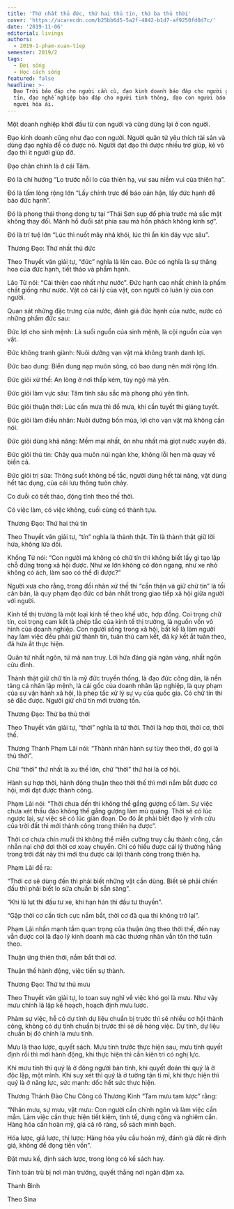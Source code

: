 ```yaml
---
title: 'Thứ nhất thủ đức, thứ hai thủ tín, thứ ba thủ thời'
cover: 'https://ucarecdn.com/b25bb6d5-5a2f-4842-b1d7-af9250fd0d7c/'
date: '2019-11-06'
editorial: livings
authors:
  - 2019-1-pham-xuan-tiep
semester: 2019/2
tags:
  - Đời sống
  - Học cách sống
featured: false
headline: >-
  Đạo Trời báo đáp cho người cần cù, đạo kinh doanh báo đáp cho người giữ chữ
  tín, đạo nghề nghiệp báo đáp cho người tinh thông, đạo con người báo đáp cho
  người hòa ái.
---
```

Một doanh nghiệp khởi đầu từ con người và cũng dừng lại ở con người.



Đạo kinh doanh cũng như đạo con người. Người quân tử yêu thích tài sản và dùng đạo nghĩa để có được nó. Người đạt đạo thì được nhiều trợ giúp, kẻ vô đạo thì ít người giúp đỡ.



Đạo chân chính là ở cái Tâm. 



Đó là chí hướng “Lo trước nỗi lo của thiên hạ, vui sau niềm vui của thiên hạ”.



Đó là tấm lòng rộng lớn “Lấy chính trực để báo oán hận, lấy đức hạnh để báo đức hạnh”.



Đó là phong thái thong dong tự tại “Thái Sơn sụp đổ phía trước mà sắc mặt không thay đổi. Mãnh hổ đuổi sát phía sau mà hồn phách không kinh sợ”.



Đó là trí tuệ lớn “Lúc thì nuốt mây nhả khói, lúc thì ẩn kín đáy vực sâu”.

Thương Đạo: Thứ nhất thủ đức



Theo Thuyết văn giải tự, “đức” nghĩa là lên cao. Đức có nghĩa là sự thăng hoa của đức hạnh, tiết tháo và phẩm hạnh.



Lão Tử nói: “Cái thiện cao nhất như nước”. Đức hạnh cao nhất chính là phẩm chất giống như nước. Vật có cái lý của vật, con người có luân lý của con người.



Quan sát những đặc trưng của nước, đánh giá đức hạnh của nước, nước có những phẩm đức sau:



Đức lợi cho sinh mệnh: Là suối nguồn của sinh mệnh, là cội nguồn của vạn vật.



Đức không tranh giành: Nuôi dưỡng vạn vật mà không tranh danh lợi.



Đức bao dung: Biển dung nạp muôn sông, có bao dung nên mới rộng lớn.



Đức giỏi xử thế: An lòng ở nơi thấp kém, tùy ngộ mà yên.



Đức giỏi làm vực sâu: Tâm tính sâu sắc mà phong phú yên tĩnh.



Đức giỏi thuận thời: Lúc cần mưa thì đổ mưa, khi cần tuyết thì giáng tuyết.



Đức giỏi làm điều nhân: Nuôi dưỡng bốn mùa, lợi cho vạn vật mà không cần nói.



Đức giỏi dùng khả năng: Mềm mại nhất, ôn nhu nhất mà giọt nước xuyên đá.



Đức giỏi thủ tín: Chảy qua muôn núi ngàn khe, không lỗi hẹn mà quay về biển cả.



Đức giỏi trị sửa: Thông suốt không bế tắc, người dùng hết tài năng, vật dùng hết tác dụng, của cải lưu thông tuôn chảy.



Co duỗi có tiết tháo, động tĩnh theo thế thời.



Có việc làm, có việc không, cuối cùng có thành tựu.

Thương Đạo: Thứ hai thủ tín



Theo Thuyết văn giải tự, “tín” nghĩa là thành thật. Tín là thành thật giữ lời hứa, không lừa dối.



Khổng Tử nói: “Con người mà không có chữ tín thì không biết lấy gì tạo lập chỗ đứng trong xã hội được. Như xe lớn không có đòn ngang, như xe nhỏ không có ách, làm sao có thể đi được?”



Người xưa cho rằng, trong đối nhân xử thế thì “cẩn thận và giữ chữ tín” là tối căn bản, là quy phạm đạo đức cơ bản nhất trong giao tiếp xã hội giữa người với người.



Kinh tế thị trường là một loại kinh tế theo khế ước, hợp đồng. Coi trọng chữ tín, coi trọng cam kết là phép tắc của kinh tế thị trường, là nguồn vốn vô hình của doanh nghiệp. Con người sống trong xã hội, bất kể là làm người hay làm việc đều phải giữ thành tín, tuân thủ cam kết, đã ký kết ắt tuân theo, đã hứa ắt thực hiện.



Quân tử nhất ngôn, tứ mã nan truy. Lời hứa đáng giá ngàn vàng, nhất ngôn cửu đỉnh.



Thành thật giữ chữ tín là mỹ đức truyền thống, là đạo đức công dân, là nền tảng cá nhân lập mệnh, là cái gốc của doanh nhân lập nghiệp, là quy phạm của sự vận hành xã hội, là phép tắc xử lý sự vụ của quốc gia. Có chữ tín thì sẽ đắc được. Người giữ chữ tín mới trường tồn.



Thương Đạo: Thứ ba thủ thời



Theo Thuyết văn giải tự, “thời” nghĩa là tứ thời. Thời là hợp thời, thời cơ, thời thế.



Thương Thánh Phạm Lãi nói: “Thành nhân hành sự tùy theo thời, đó gọi là thủ thời”.



Chữ “thời” thứ nhất là xu thế lớn, chữ “thời” thứ hai là cơ hội.



Hành sự hợp thời, hành động thuận theo thời thế thì mới nắm bắt được cơ hội, mới đạt được thành công.

Phạm Lãi nói: “Thời chưa đến thì không thể gắng gượng cố làm. Sự việc chưa xét thấu đáo không thể gắng gượng làm mù quáng. Thời sẽ có lúc ngược lại, sự việc sẽ có lúc gián đoạn. Do đó ắt phải biết đạo lý vĩnh cửu của trời đất thì mới thành công trong thiên hạ được”.



Thời cơ chưa chín muồi thì không thể miễn cưỡng truy cầu thành công, cần nhẫn nại chờ đợi thời cơ xoay chuyển. Chỉ có hiểu được cái lý thường hằng trong trời đất này thì mới thu được cái lợi thành công trong thiên hạ.



Phạm Lãi đề ra: 



“Thời cơ sẽ dùng đến thì phải biết những vật cần dùng. Biết sẽ phải chiến đấu thì phải biết lo sửa chuẩn bị sẵn sàng”.



“Khi lũ lụt thì đầu tư xe, khi hạn hán thì đầu tư thuyền”.



“Gặp thời cơ cần tích cực nắm bắt, thời cơ đã qua thì không trở lại”.



Phạm Lãi nhấn mạnh tầm quan trọng của thuận ứng theo thời thế, đến nay vẫn được coi là đạo lý kinh doanh mà các thương nhân vẫn tôn thờ tuân theo.



Thuận ứng thiên thời, nắm bắt thời cơ.



Thuận thế hành động, việc tiến sự thành.



Thương Đạo: Thứ tư thủ mưu



Theo Thuyết văn giải tự, lo toan suy nghĩ về việc khó gọi là mưu. Như vậy mưu chính là lập kế hoạch, hoạch định mưu lược.



Phàm sự việc, hễ có dự tính dự liệu chuẩn bị trước thì sẽ nhiều cơ hội thành công, không có dự tính chuẩn bị trước thì sẽ dễ hỏng việc. Dự tính, dự liệu chuẩn bị đó chính là mưu tính.



Mưu là thao lược, quyết sách. Mưu tính trước thực hiện sau, mưu tính quyết định rồi thì mới hành động, khi thực hiện thì cần kiên trì có nghị lực.



Khi mưu tính thì quý là ở đông người bàn tính, khi quyết đoán thì quý là ở độc lập, một mình. Khi suy xét thì quý là ở tường tận tỉ mỉ, khi thực hiện thì quý là ở năng lực, sức mạnh: dốc hết sức thực hiện.



Thương Thánh Đào Chu Công có Thương Kinh “Tam mưu tam lược” rằng:



“Nhân mưu, sự mưu, vật mưu: Con người cần chính ngôn và làm việc cần mẫn. Làm việc cần thực hiện tiết kiệm, tinh tế, dụng công và nghiêm cẩn. Hàng hóa cần hoàn mỹ, giá cả rõ ràng, sổ sách minh bạch.



Hóa lược, giá lược, thị lược: Hàng hóa yêu cầu hoàn mỹ, đánh giá đắt rẻ định giá, không để đọng tiền vốn”.



Đặt mưu kế, định sách lược, trong lòng có kế sách hay.



Tính toán trù bị nơi màn trướng, quyết thắng nơi ngàn dặm xa.



Thanh Bình 

Theo Sina
